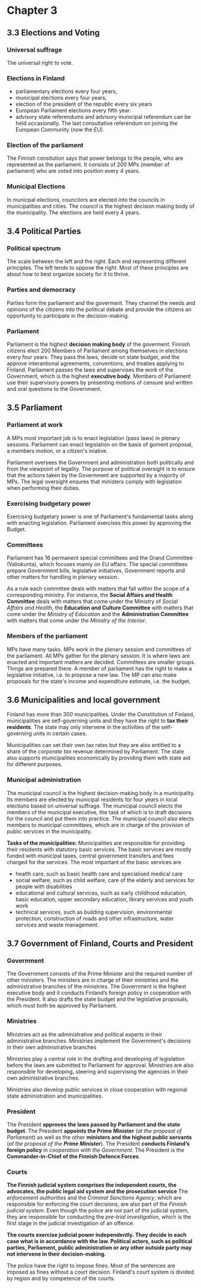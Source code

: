 # Chapter 3

## 3.3 Elections and Voting
### Universal suffrage
The universal right to vote. 

### Elections in Finland
- parliamentary elections every four years,
- municipal elections every four years,
- election of the president of the republic every six years
- European Parliament elections every fifth year.
- advisory state referendums and advisory municipal referendum can be held occasionally.
    The last consultative referendum on joining the European Community (now the EU).
    
### Election of the parliament
The Finnish consitution says that power belongs to the people, who are represented as the parliament. It consists of 200 MPs (member of parliament) who are voted into position every 4 years.

### Municipal Elections
In municpal elections, councilors are elected into the councils in municipalities and cities. The council is the highest decision making body of the municipality. The elections are held every 4 years.


## 3.4 Political Parties

### Political spectrum
The scale between the left and the right. Each end representing different principles. The left tends to oppose the right. Most of these principles are about how to best organize society for it to thrive.
### Parties and democracy
Parties form the parliament and the goverment. They channel the needs and opinions of the citizens into the political debate and provide the citizens an opportunity to participate in the decision-making.

### Parliament
Parliament is the highest **decision making body** of the goverment. Finnish citizens elect 200 Members of Parliament among themselves in elections every four years. They pass the laws, decide on state budget, and the approve interantional agreements, conventions, and treaties applying to Finland.
  Parliament passes the laws and supervises the work of the Government, which is the highest **executive body**. Members of Parliament use their supervisory powers by presenting motions of censure and written and oral questions to the Government.

## 3.5 Parliament

### Parliament at work
A MPs most important job is to enact legislation (pass laws) in plenary sessions. Parliament can enact legislation on the basis of goment proposal, a members motion, or a citizen's iniative.

Parliament oversees the Government and administration both politically and from the viewpoint of legality. The purpose of political oversight is to ensure that the actions taken by the Government are supported by a majority of MPs. The legal oversight ensures that ministers comply with legislation when performing their duties.

### Exercising budgetary power
Exercising budgetary power is one of Parliament's fundamental tasks along with enacting legislation. Parliament exercises this power by approving the Budget.

### Committees
Parliament has 16 permanent special committees and the Grand Committee (Valiokunta), which focuses mainly on EU affairs. The special committees prepare Government bills, legislative initiatives, Government reports and other matters for handling in plenary session. 

As a rule each committee deals with matters that fall within the scope of a corresponding ministry. For instance, the **Social Affairs and Health Committee** deals with matters that come under the Ministry of *Social Affairs and Health*, the **Education and Culture Committee** with matters that come under the *Ministry of Education* and the **Administration Committee** with matters that come under *the Ministry of the Interior*.

### Members of the parliament
MPs have many tasks. MPs work in the plenary session and committees of the parliament. All MPs gather for the plenary session. It is where laws are enacted and important matters are decided. Committees are smaller groups. Things are prepared there. A member of parliament has the right to make a legislative initiative, i.e. to propose a new law. The MP can also make proposals for the state's income and expenditure estimate, i.e. the budget.

## 3.6 Municipalities and local government
Finland has more than 300 municipalities. Under the Constitution of Finland, municipalities are self-governing units and they have the right to **tax their residents**. The state may only intervene in the activities of the self-governing units in certain cases. 

Municipalities can set their own tax rates but they are also entitled to a share of the *corporate tax* revenue determined by Parliament. The state also supports municipalities economically by providing them with state aid for different purposes.

### Municipal administration
The municipal council is the highest decision-making body in a municipality. Its members are elected by municipal residents for four years in local elections based on universal suffrage. The municipal council elects the members of the municipal executive, the task of which is to draft decisions for the council and put them into practice. The municipal council also elects members to municipal committees, which are in charge of the provision of public services in the municipality. 

**Tasks of the municipalities:**
Municipalities are responsible for providing their residents with statutory basic services. The basic services are mostly funded with municipal taxes, central government transfers and fees charged for the services.
The most important of the basic services are
- health care, such as basic health care and specialised medical care
- social welfare, such as child welfare, care of the elderly and services for people with disabilities
- educational and cultural services, such as early childhood education, basic education, upper secondary education, library services and youth work
- technical services, such as building supervision, environmental protection, construction of roads and other infrastructure, water services and waste management.

## 3.7 Government of Finland, Courts and President
### Government
The Government consists of the Prime Minister and the required number of other ministers. The ministers are in charge of their ministries and the administrative branches of the ministries. 
The Government is the highest executive body and it conducts Finland’s foreign policy in cooperation with the President.  It also drafts the state budget and the legislative proposals, which must both be approved by Parliament. 

### Ministries
Ministries act as the administrative and political experts in their administrative branches. Ministries implement the Government's decisions in their own administrative branches

Ministries play a central role in the drafting and developing of legislation before the laws are submitted to Parliament for approval. Ministries are also responsible for developing, steering and supervising the agencies in their own administrative branches. 

Ministries also develop public services in close cooperation with regional state administration and municipalities. 

### President
The President **approves the laws passed by Parliament and the state budget**. The President **appoints the Prime Minister** (*at the proposal of Parliament*) as well as the other **ministers and the highest public servants** (*at the proposal of the **Prime Minister***). The President **conducts Finland’s foreign policy** in *cooperation with the Government*. The President is the **Commander-in-Chief of the Finnish Defence Forces**.

### Courts
**The Finnish judicial system comprises the independent courts, the advocates, the public legal aid system and the prosecution service**
    The *enforcement authorities* and the *Criminal Sanctions Agency*, which are responsible for enforcing the court decisions, are also part of the *Finnish judicial system*. Even though the police are not part of the judicial system, they are responsible for conducting the *pre-trial investigation*, which is the first stage in the judicial investigation of an offence.
    
**The courts exercise judicial power independently. They decide in each case what is in accordance with the law. Political actors, such as political parties, Parliament, public administration or any other outside party may not intervene in their decision-making.**

The police have the right to impose fines. Most of the sentences are imposed as fines without a court decision.
Finland's court system is divided by region and by competence of the courts.

